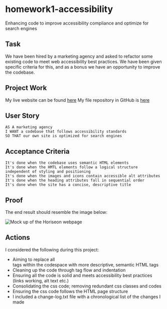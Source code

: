 # homework1-accessibility
Enhancing code to improve accessibility compliance and optimize for search engines

## Task
We have been hired by a marketing agency and asked to refactor some existing code to meet web accessibility best practices. We have been given specific criteria for this, and as a bonus we have an opportunity to improve the codebase.

## Project Work
My live website can be found [here](https://benfok.github.io/homework1-accessibility/)
My file repository in GitHub is [here](https://github.com/benfok/homework1-accessibility/)

## User Story

```
AS A marketing agency
I WANT a codebase that follows accessibility standards
SO THAT our own site is optimized for search engines
```

## Acceptance Criteria 

```
It's done when the codebase uses semantic HTML elements
It's done when the HMTL elements follow a logical structure independent of styling and positioning
It's done when the images and icons contain accessible alt attributes
It's done when the heading attributes fall in sequential order
It's done when the site has a concise, descriptive title
```

## Proof
The end result should resemble the image below:

![Mock up of the Horiseon webpage](.example/01-html-css-git-homework-demo.png)

## Actions
I considered the following during this project:

- Aiming to replace all <div> tags within the codespace with more descriptive, semantic HTML tags
- Cleaning up the code through tag flow and indentation
- Ensuring all the code is solid and meets accessibility best practices (links working, alt text etc.)
- Consolidating the css code; removing redundant css classes and codes
- Ensuring the css code follows the HTML page structure
- I included a change-log.txt file with a chronological list of the changes I made
